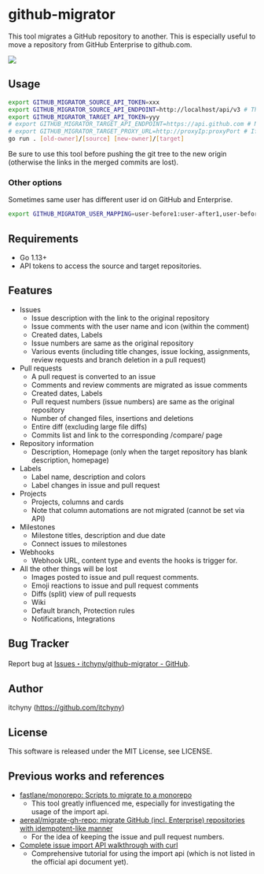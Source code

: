# github-migrator
This tool migrates a GitHub repository to another.
This is especially useful to move a repository from GitHub Enterprise to github.com.

![](https://user-images.githubusercontent.com/375258/71414326-cda1b480-2699-11ea-9de9-411e954bdb70.jpg)

## Usage
```bash
export GITHUB_MIGRATOR_SOURCE_API_TOKEN=xxx
export GITHUB_MIGRATOR_SOURCE_API_ENDPOINT=http://localhost/api/v3 # This might be the endpoint of GitHub Enterprise
export GITHUB_MIGRATOR_TARGET_API_TOKEN=yyy
# export GITHUB_MIGRATOR_TARGET_API_ENDPOINT=https://api.github.com # No need to specify the endpoint of github.com
# export GITHUB_MIGRATOR_TARGET_PROXY_URL=http://proxyIp:proxyPort # If you need proxy URL
go run . [old-owner]/[source] [new-owner]/[target]
```
Be sure to use this tool before pushing the git tree to the new origin (otherwise the links in the merged commits are lost).

### Other options
Sometimes same user has different user id on GitHub and Enterprise.
```bash
export GITHUB_MIGRATOR_USER_MAPPING=user-before1:user-after1,user-before2:user-after2,user-before3:user-after3
```

## Requirements
- Go 1.13+
- API tokens to access the source and target repositories.

## Features
- Issues
  - Issue description with the link to the original repository
  - Issue comments with the user name and icon (within the comment)
  - Created dates, Labels
  - Issue numbers are same as the original repository
  - Various events (including title changes, issue locking, assignments, review requests and branch deletion in a pull request)
- Pull requests
  - A pull request is converted to an issue
  - Comments and review comments are migrated as issue comments
  - Created dates, Labels
  - Pull request numbers (issue numbers) are same as the original repository
  - Number of changed files, insertions and deletions
  - Entire diff (excluding large file diffs)
  - Commits list and link to the corresponding /compare/ page
- Repository information
  - Description, Homepage (only when the target repository has blank description, homepage)
- Labels
  - Label name, description and colors
  - Label changes in issue and pull request
- Projects
  - Projects, columns and cards
  - Note that column automations are not migrated (cannot be set via API)
- Milestones
  - Milestone titles, description and due date
  - Connect issues to milestones
- Webhooks
  - Webhook URL, content type and events the hooks is trigger for.
- All the other things will be lost
  - Images posted to issue and pull request comments.
  - Emoji reactions to issue and pull request comments
  - Diffs (split) view of pull requests
  - Wiki
  - Default branch, Protection rules
  - Notifications, Integrations

## Bug Tracker
Report bug at [Issues・itchyny/github-migrator - GitHub](https://github.com/itchyny/github-migrator/issues).

## Author
itchyny (https://github.com/itchyny)

## License
This software is released under the MIT License, see LICENSE.

## Previous works and references
- [fastlane/monorepo: Scripts to migrate to a monorepo](https://github.com/fastlane/monorepo)
  - This tool greatly influenced me, especially for investigating the usage of the import api.
- [aereal/migrate-gh-repo: migrate GitHub (incl. Enterprise) repositories with idempotent-like manner](https://github.com/aereal/migrate-gh-repo)
  - For the idea of keeping the issue and pull request numbers.
- [Complete issue import API walkthrough with curl](https://gist.github.com/jonmagic/5282384165e0f86ef105)
  - Comprehensive tutorial for using the import api (which is not listed in the official api document yet).
